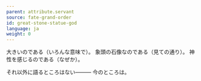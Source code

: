 ```yaml
---
parent: attribute.servant
source: fate-grand-order
id: great-stone-statue-god
language: ja
weight: 0
---
```


大きいのである（いろんな意味で）。
象頭の石像なのである（見ての通り）。
神性を感じるのである（なぜか）。

それ以外に語るところはない―――
今のところは。
